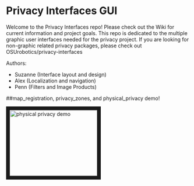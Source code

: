Privacy Interfaces GUI
==================

Welcome to the Privacy Interfaces repo!  Please check out the Wiki for current information and project goals. 
This repo is dedicated to the multiple graphic user interfaces needed for the privacy project. If you are looking for non-graphic related privacy packages, please check out OSUrobotics/privacy-interfaces

Authors: 
* Suzanne (Interface layout and design)
* Alex (Localization and navigation)
* Penn (Filters and Image Products)

##map\_registration, privacy\_zones, and physical\_privacy demo!

<a href="http://www.youtube.com/watch?feature=player_embedded&v=BVzRclC5zY
" target="_blank"><img src="http://img.youtube.com/vi/BVzRclC5zY/0.jpg" 
alt="physical privacy demo" width="240" height="180" border="10" /></a>
